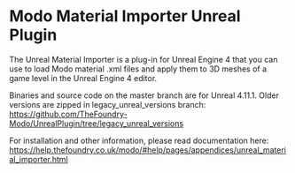 # Modo Material Importer Unreal Plugin
The Unreal Material Importer is a plug-in for Unreal Engine 4 that you can use to load Modo material .xml files and apply them to 3D meshes of a game level in the Unreal Engine 4 editor.

Binaries and source code on the master branch are for Unreal 4.11.1. 
Older versions are zipped in legacy_unreal_versions branch:
https://github.com/TheFoundry-Modo/UnrealPlugin/tree/legacy_unreal_versions

For installation and other information, please read documentation here:
https://help.thefoundry.co.uk/modo/#help/pages/appendices/unreal_material_importer.html